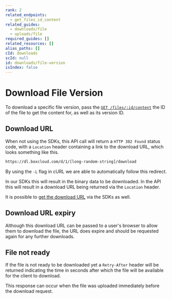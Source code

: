```yaml
---
rank: 2
related_endpoints:
  - get_files_id_content
related_guides:
  - downloads/file
  - uploads/file
required_guides: []
related_resources: []
alias_paths: []
cId: downloads
scId: null
id: downloads/file-version
isIndex: false
---
```


# Download File Version

To download a specific file version, pass the [`GET /files/:id/content`][api]
the ID of the file to get the content for, as well as its version ID.

<Samples id='get_files_id_content' variant='for_version' >

</Samples>

## Download URL

When not using the SDKs, this API call will return a `HTTP 302 Found` status
code, with a `Location` header containing a link to the download URL, which
looks something like this.

```sh
https://dl.boxcloud.com/d/1/[long-random-string]/download
```

By using the `-L` flag in cURL we are able to automatically follow this
redirect.

<Message>

In our SDKs this will result in the binary data to be downloaded. In the API
this will result in a download URL being returned via the `Location` header.

It is possible to [get the download URL][downloadurl] via the SDKs as well.

</Message>

## Download URL expiry

Although this download URL can be passed to a user's browser to allow them to
download the file, the URL does expire and should be requested again for any
further downloads.

## File not ready

If the file is not ready to be downloaded yet a `Retry-After` header will be
returned indicating the time in seconds after which the file will be available
for the client to download.

This response can occur when the file was uploaded immediately before the
download request.

[api]: e://get_files_id_content
[downloadurl]: g://downloads/get-url
